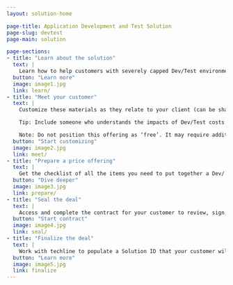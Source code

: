 ```yaml
---
layout: solution-home

page-title: Application Development and Test Solution
page-slug: devtest
page-main: solution

page-sections:
- title: "Learn about the solution"
  text: |
    Learn how to help customers with severely capped Dev/Test environments expand their capacity by alleviating cost limitations. Alleviating costs will allow developers to increase productivity and leverage modern, agile, DevOps on Z.
  button: "Learn more"
  image: image1.jpg
  link: learn/
- title: "Meet your customer"
  text: |
    Customize these materials as they relate to your client (can be shared via email, phone, or in-person.)

    Tip: Include someone who understands the impacts of Dev/Test costs in the conversation.

    Note: Do not position this offering as ‘free’. It may require additional IPLA entitlement or hardware capacity at a discount.
  button: "Start customizing"
  image: image2.jpg
  link: meet/
- title: "Prepare a price offering"
  text: |
    Get the checklist of all the items you need to put together a Dev/ Test quote. Understand all the steps to calculating a quote: Set the baseline, calculate the IPLA entitlements, complete and submit the approval spreadsheet.
  button: "Dive deeper"
  image: image3.jpg
  link: prepare/
- title: "Seal the deal"
  text: |
    Access and complete the contract for your customer to review, sign, and send back.
  button: "Start contract"
  image: image4.jpg
  link: seal/
- title: "Finalize the deal"
  text: |
    Work with techline to populate a Solution ID that your customer will use to identify the container in the reporting. Work with techline to start billing the customer.
  button: "Learn more"
  image: image5.jpg
  link: finalize
---
```

